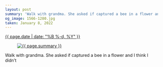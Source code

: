 ```yaml
---
layout: post
summary: 'Walk with grandma. She asked if captured a bee in a flower and I think I didn’t'
og_image: 1566-1280.jpg
taken: January 8, 2022
---
```


<div class="post">
 <time>
  <a href="/1566">
   {{ page.date | date: "%B %-d, %Y" }}
  </a>
 </time>
 <a href="/1566">
  <figure data-taken="1/8/2022">
   <img alt="{{ page.summary }}" sizes="(min-width: 700px) 50vw, calc(100vw - 2rem)" src="{{ site.assets_url }}/1566-640.jpg" srcset="{{ site.assets_url }}/1566-320.jpg 320w, {{ site.assets_url }}/1566-640.jpg 640w, {{ site.assets_url }}/1566-960.jpg 960w, {{ site.assets_url }}/1566-1280.jpg 1280w"/>
  </figure>
 </a>
 <span>
  Walk with grandma. She asked if captured a bee in a flower and I think I didn’t
 </span>
</div>
